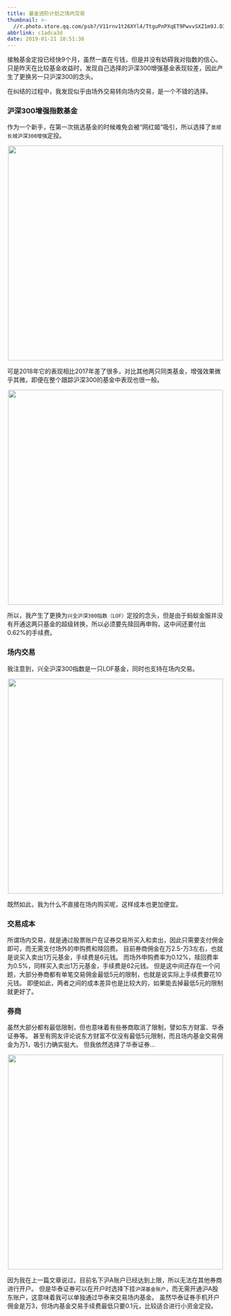 ```yaml
---
title: 基金进阶计划之场内交易
thumbnail: >-
  //r.photo.store.qq.com/psb?/V11rnv1t26XYl4/TtguPnPXqET9PwvvSXZ1m9J.DIvjbqtbzkJbCTPmB3I!/r/dL4AAAAAAAAAnull&bo=sAT0AbAE9AERCT4!&rf=photolist&t=5_yake_qzoneimgout.png
abbrlink: c1adca3d
date: 2019-01-21 10:51:38
---
```

接触基金定投已经快9个月，虽然一直在亏钱，但是并没有妨碍我对指数的信心。只是昨天在比较基金收益时，发现自己选择的沪深300增强基金表现较差，因此产生了更换另一只沪深300的念头。

在纠结的过程中，我发现似乎由场外交易转向场内交易，是一个不错的选择。

<!--more-->

### 沪深300增强指数基金

作为一个新手，在第一次挑选基金的时候难免会被“网红姬”吸引，所以选择了`景顺长城沪深300增强`定投。

<div align=center><img width="500" src="//r.photo.store.qq.com/psb?/V11rnv1t2fVV1f/Ls8XGhIgowpFCPmt2EUnRouebblxkX.zq33yebVkoXg!/r/dFQBAAAAAAAAnull&bo=OATRAjgE0QIRCT4!&rf=photolist&t=5_yake_qzoneimgout.png"></div>

可是2018年它的表现相比2017年差了很多，对比其他两只同类基金，增强效果微乎其微，即便在整个跟踪沪深300的基金中表现也很一般。

<div align=center><img width="500" src="//r.photo.store.qq.com/psb?/V11rnv1t2fVV1f/pIdCvs89Qe9mDSdWobC3VFh7uyomL3l1lprkbPBrfD8!/r/dL8AAAAAAAAAnull&bo=7QFlAe0BZQEDCSw!&rf=photolist&t=5_yake_qzoneimgout.png"></div>

所以，我产生了更换为`兴全沪深300指数（LOF）`定投的念头，但是由于蚂蚁金服并没有开通这两只基金的超级转换，所以必须要先赎回再申购，这中间还要付出0.62%的手续费。

### 场内交易
我注意到，兴全沪深300指数是一只LOF基金，同时也支持在场内交易。

<div align=center><img width="500" src="//r.photo.store.qq.com/psb?/V11rnv1t2fVV1f/RNapWve3cNMflrGj0T9VKXPGhODP8LE1DSqy72f69mg!/r/dFMBAAAAAAAAnull&bo=OAT9BDgE*QQRCT4!&rf=photolist&t=5_yake_qzoneimgout.png" ></div>

既然如此，我为什么不直接在场内购买呢，这样成本也更加便宜。

### 交易成本
所谓场内交易，就是通过股票账户在证券交易所买入和卖出，因此只需要支付佣金即可，而无需支付场外的申购费和赎回费。
目前券商佣金在万2.5-万3左右，也就是说买入卖出1万元基金，手续费是6元钱。
而场外申购费率为0.12%，赎回费率为0.5%，同样买入卖出1万元基金，手续费是62元钱。
但是这中间还存在一个问题，大部分券商都有单笔交易佣金最低5元的限制，也就是说实际上手续费要花10元钱。
即便如此，两者之间的成本差异也是比较大的，如果能去掉最低5元的限制就更好了。

### 券商
虽然大部分都有最低限制，但也意味着有些券商取消了限制，譬如东方财富、华泰证券等。
甚至有网友评论说东方财富不仅没有最低5元限制，而且场内基金交易佣金为万1，吸引力确实挺大。
但我依然选择了华泰证券...

<div align=center><img width="500" src="//r.photo.store.qq.com/psb?/V11rnv1t2fVV1f/iWCjslpyUg5pWdF6lfTFD.twojX2AYDjTRHzbjBAXMw!/r/dDYBAAAAAAAAnull&bo=OAQBBTgEAQURCT4!&rf=photolist&t=5_yake_qzoneimgout.png"></div>

因为我在上一篇文章说过，目前名下沪A账户已经达到上限，所以无法在其他券商进行开户。
但是华泰证券可以在开户时选择下挂`沪深基金账户`，而无需开通沪A股东账户，这意味着我可以单独通过华泰来交易场内基金。
虽然华泰证券手机开户佣金是万3，但场内基金交易手续费最低只要0.1元，比较适合进行小资金定投。
